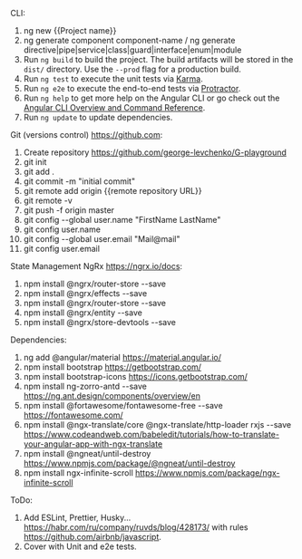 CLI:
1) ng new {{Project name}}
2) ng generate component component-name / ng generate directive|pipe|service|class|guard|interface|enum|module
3) Run `ng build` to build the project. The build artifacts will be stored in the `dist/` directory. Use the `--prod` flag for a production build.
4) Run `ng test` to execute the unit tests via [Karma](https://karma-runner.github.io).
5) Run `ng e2e` to execute the end-to-end tests via [Protractor](http://www.protractortest.org/).
6) Run `ng help` to get more help on the Angular CLI or go check out the [Angular CLI Overview and Command Reference](https://angular.io/cli).
7) Run `ng update` to update dependencies.

Git (versions control) https://github.com:
1) Create repository https://github.com/george-levchenko/G-playground
2) git init
3) git add .
4) git commit -m "initial commit"
5) git remote add origin {{remote repository URL}}
6) git remote -v
7) git push -f origin master
8) git config --global user.name "FirstName LastName"
9) git config user.name
10) git config --global user.email "Mail@mail"
11) git config user.email

State Management NgRx https://ngrx.io/docs:
1) npm install @ngrx/router-store --save
2) npm install @ngrx/effects --save
3) npm install @ngrx/router-store --save 
4) npm install @ngrx/entity --save
5) npm install @ngrx/store-devtools --save

Dependencies:
1) ng add @angular/material https://material.angular.io/
2) npm install bootstrap https://getbootstrap.com/
3) npm install bootstrap-icons https://icons.getbootstrap.com/
4) npm install ng-zorro-antd --save https://ng.ant.design/components/overview/en
5) npm install @fortawesome/fontawesome-free --save https://fontawesome.com/
6) npm install @ngx-translate/core @ngx-translate/http-loader rxjs --save https://www.codeandweb.com/babeledit/tutorials/how-to-translate-your-angular-app-with-ngx-translate
7) npm install @ngneat/until-destroy https://www.npmjs.com/package/@ngneat/until-destroy
8) npm install ngx-infinite-scroll https://www.npmjs.com/package/ngx-infinite-scroll

ToDo:
1) Add ESLint, Prettier, Husky... https://habr.com/ru/company/ruvds/blog/428173/ with rules https://github.com/airbnb/javascript.
2) Cover with Unit and e2e tests.
